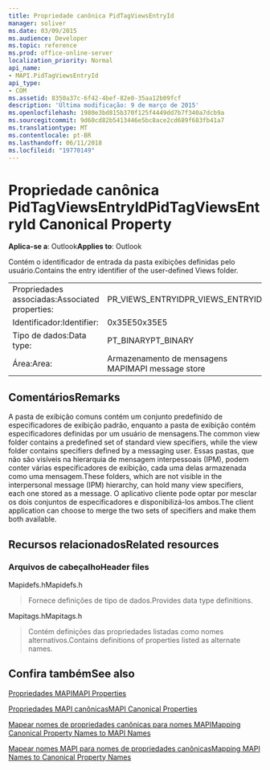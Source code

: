 ```yaml
---
title: Propriedade canônica PidTagViewsEntryId
manager: soliver
ms.date: 03/09/2015
ms.audience: Developer
ms.topic: reference
ms.prod: office-online-server
localization_priority: Normal
api_name:
- MAPI.PidTagViewsEntryId
api_type:
- COM
ms.assetid: 8350a37c-6f42-4bef-82e0-35aa12b09fcf
description: 'Última modificação: 9 de março de 2015'
ms.openlocfilehash: 1980e3bd815b370f125f4449dd7b7f340a7dcb9a
ms.sourcegitcommit: 9d60cd82b5413446e5bc8ace2cd689f683fb41a7
ms.translationtype: MT
ms.contentlocale: pt-BR
ms.lasthandoff: 06/11/2018
ms.locfileid: "19770149"
---
```

# <a name="pidtagviewsentryid-canonical-property"></a><span data-ttu-id="61577-103">Propriedade canônica PidTagViewsEntryId</span><span class="sxs-lookup"><span data-stu-id="61577-103">PidTagViewsEntryId Canonical Property</span></span>

  
  
<span data-ttu-id="61577-104">**Aplica-se a**: Outlook</span><span class="sxs-lookup"><span data-stu-id="61577-104">**Applies to**: Outlook</span></span> 
  
<span data-ttu-id="61577-105">Contém o identificador de entrada da pasta exibições definidas pelo usuário.</span><span class="sxs-lookup"><span data-stu-id="61577-105">Contains the entry identifier of the user-defined Views folder.</span></span>
  
|||
|:-----|:-----|
|<span data-ttu-id="61577-106">Propriedades associadas:</span><span class="sxs-lookup"><span data-stu-id="61577-106">Associated properties:</span></span>  <br/> |<span data-ttu-id="61577-107">PR_VIEWS_ENTRYID</span><span class="sxs-lookup"><span data-stu-id="61577-107">PR_VIEWS_ENTRYID</span></span>  <br/> |
|<span data-ttu-id="61577-108">Identificador:</span><span class="sxs-lookup"><span data-stu-id="61577-108">Identifier:</span></span>  <br/> |<span data-ttu-id="61577-109">0x35E5</span><span class="sxs-lookup"><span data-stu-id="61577-109">0x35E5</span></span>  <br/> |
|<span data-ttu-id="61577-110">Tipo de dados:</span><span class="sxs-lookup"><span data-stu-id="61577-110">Data type:</span></span>  <br/> |<span data-ttu-id="61577-111">PT_BINARY</span><span class="sxs-lookup"><span data-stu-id="61577-111">PT_BINARY</span></span>  <br/> |
|<span data-ttu-id="61577-112">Área:</span><span class="sxs-lookup"><span data-stu-id="61577-112">Area:</span></span>  <br/> |<span data-ttu-id="61577-113">Armazenamento de mensagens MAPI</span><span class="sxs-lookup"><span data-stu-id="61577-113">MAPI message store</span></span>  <br/> |
   
## <a name="remarks"></a><span data-ttu-id="61577-114">Comentários</span><span class="sxs-lookup"><span data-stu-id="61577-114">Remarks</span></span>

<span data-ttu-id="61577-115">A pasta de exibição comuns contém um conjunto predefinido de especificadores de exibição padrão, enquanto a pasta de exibição contém especificadores definidas por um usuário de mensagens.</span><span class="sxs-lookup"><span data-stu-id="61577-115">The common view folder contains a predefined set of standard view specifiers, while the view folder contains specifiers defined by a messaging user.</span></span> <span data-ttu-id="61577-116">Essas pastas, que não são visíveis na hierarquia de mensagem interpessoais (IPM), podem conter várias especificadores de exibição, cada uma delas armazenada como uma mensagem.</span><span class="sxs-lookup"><span data-stu-id="61577-116">These folders, which are not visible in the interpersonal message (IPM) hierarchy, can hold many view specifiers, each one stored as a message.</span></span> <span data-ttu-id="61577-117">O aplicativo cliente pode optar por mesclar os dois conjuntos de especificadores e disponibilizá-los ambos.</span><span class="sxs-lookup"><span data-stu-id="61577-117">The client application can choose to merge the two sets of specifiers and make them both available.</span></span>
  
## <a name="related-resources"></a><span data-ttu-id="61577-118">Recursos relacionados</span><span class="sxs-lookup"><span data-stu-id="61577-118">Related resources</span></span>

### <a name="header-files"></a><span data-ttu-id="61577-119">Arquivos de cabeçalho</span><span class="sxs-lookup"><span data-stu-id="61577-119">Header files</span></span>

<span data-ttu-id="61577-120">Mapidefs.h</span><span class="sxs-lookup"><span data-stu-id="61577-120">Mapidefs.h</span></span>
  
> <span data-ttu-id="61577-121">Fornece definições de tipo de dados.</span><span class="sxs-lookup"><span data-stu-id="61577-121">Provides data type definitions.</span></span>
    
<span data-ttu-id="61577-122">Mapitags.h</span><span class="sxs-lookup"><span data-stu-id="61577-122">Mapitags.h</span></span>
  
> <span data-ttu-id="61577-123">Contém definições das propriedades listadas como nomes alternativos.</span><span class="sxs-lookup"><span data-stu-id="61577-123">Contains definitions of properties listed as alternate names.</span></span>
    
## <a name="see-also"></a><span data-ttu-id="61577-124">Confira também</span><span class="sxs-lookup"><span data-stu-id="61577-124">See also</span></span>



[<span data-ttu-id="61577-125">Propriedades MAPI</span><span class="sxs-lookup"><span data-stu-id="61577-125">MAPI Properties</span></span>](mapi-properties.md)
  
[<span data-ttu-id="61577-126">Propriedades MAPI canônicas</span><span class="sxs-lookup"><span data-stu-id="61577-126">MAPI Canonical Properties</span></span>](mapi-canonical-properties.md)
  
[<span data-ttu-id="61577-127">Mapear nomes de propriedades canônicas para nomes MAPI</span><span class="sxs-lookup"><span data-stu-id="61577-127">Mapping Canonical Property Names to MAPI Names</span></span>](mapping-canonical-property-names-to-mapi-names.md)
  
[<span data-ttu-id="61577-128">Mapear nomes MAPI para nomes de propriedades canônicas</span><span class="sxs-lookup"><span data-stu-id="61577-128">Mapping MAPI Names to Canonical Property Names</span></span>](mapping-mapi-names-to-canonical-property-names.md)

